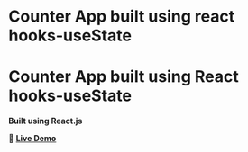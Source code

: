<h1> Counter App built using react hooks-useState </h1>

# Counter App built using React hooks-useState  

**Built using React.js**  

🚀 **[Live Demo](https://iamrajveer759.github.io/react-counter-app/)**  
